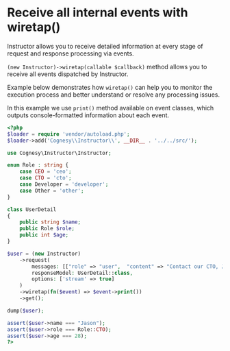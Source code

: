 # Receive all internal events with wiretap()

Instructor allows you to receive detailed information at every stage of request
and response processing via events.

`(new Instructor)->wiretap(callable $callback)` method allows you to receive all
events dispatched by Instructor.

Example below demonstrates how `wiretap()` can help you to monitor the execution
process and better understand or resolve any processing issues.

In this example we use `print()` method available on event classes, which outputs
console-formatted information about each event.

```php
<?php
$loader = require 'vendor/autoload.php';
$loader->add('Cognesy\\Instructor\\', __DIR__ . '../../src/');

use Cognesy\Instructor\Instructor;

enum Role : string {
    case CEO = 'ceo';
    case CTO = 'cto';
    case Developer = 'developer';
    case Other = 'other';
}

class UserDetail
{
    public string $name;
    public Role $role;
    public int $age;
}

$user = (new Instructor)
    ->request(
        messages: [["role" => "user",  "content" => "Contact our CTO, Jason is 28 years old -- Best regards, Tom"]],
        responseModel: UserDetail::class,
        options: ['stream' => true]
    )
    ->wiretap(fn($event) => $event->print())
    ->get();

dump($user);

assert($user->name === "Jason");
assert($user->role === Role::CTO);
assert($user->age === 28);
?>
```
